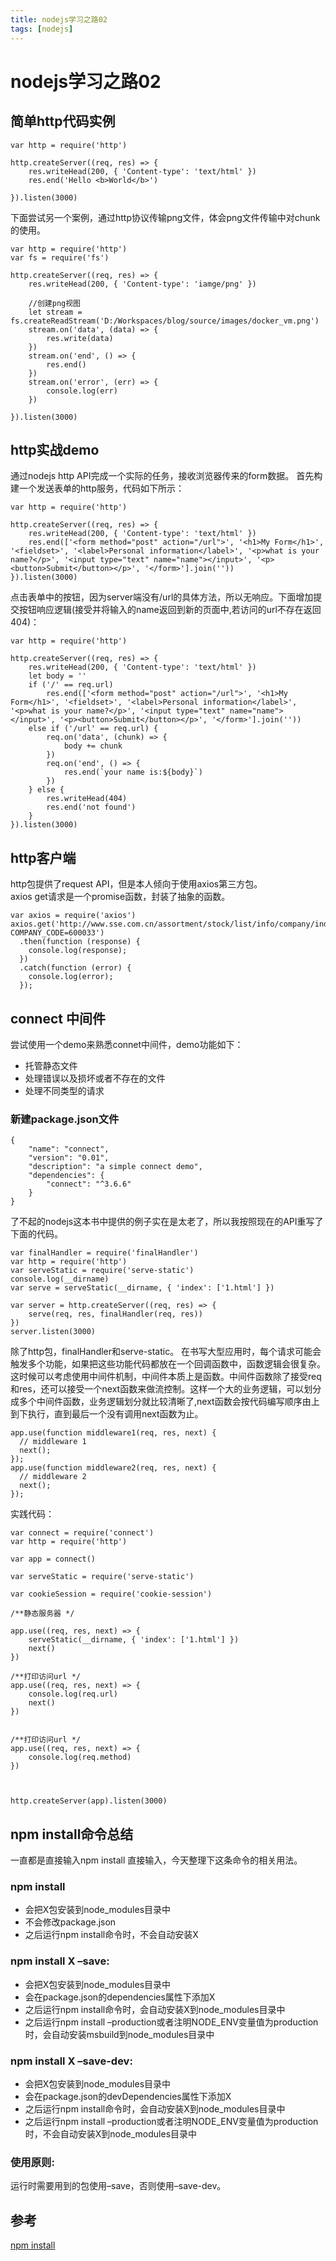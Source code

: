 ```yaml
---
title: nodejs学习之路02
tags: [nodejs]
---
```

# nodejs学习之路02
## 简单http代码实例
```
var http = require('http')

http.createServer((req, res) => {
    res.writeHead(200, { 'Content-type': 'text/html' })
    res.end('Hello <b>World</b>')

}).listen(3000)
```

下面尝试另一个案例，通过http协议传输png文件，体会png文件传输中对chunk的使用。
```
var http = require('http')
var fs = require('fs')

http.createServer((req, res) => {
    res.writeHead(200, { 'Content-type': 'iamge/png' })

    //创建png视图
    let stream = fs.createReadStream('D:/Workspaces/blog/source/images/docker_vm.png')
    stream.on('data', (data) => {
        res.write(data)
    })
    stream.on('end', () => {
        res.end()
    })
    stream.on('error', (err) => {
        console.log(err)
    })

}).listen(3000)
```
## http实战demo
通过nodejs http API完成一个实际的任务，接收浏览器传来的form数据。
首先构建一个发送表单的http服务，代码如下所示：
```
var http = require('http')

http.createServer((req, res) => {
    res.writeHead(200, { 'Content-type': 'text/html' })
    res.end(['<form method="post" action="/url">', '<h1>My Form</h1>', '<fieldset>', '<label>Personal information</label>', '<p>what is your name?</p>', '<input type="text" name="name"></input>', '<p><button>Submit</button></p>', '</form>'].join(''))
}).listen(3000)
```
点击表单中的按钮，因为server端没有/url的具体方法，所以无响应。下面增加提交按钮响应逻辑(接受并将输入的name返回到新的页面中,若访问的url不存在返回404)：
```
var http = require('http')

http.createServer((req, res) => {
    res.writeHead(200, { 'Content-type': 'text/html' })
    let body = ''
    if ('/' == req.url)
        res.end(['<form method="post" action="/url">', '<h1>My Form</h1>', '<fieldset>', '<label>Personal information</label>', '<p>what is your name?</p>', '<input type="text" name="name"></input>', '<p><button>Submit</button></p>', '</form>'].join(''))
    else if ('/url' == req.url) {
        req.on('data', (chunk) => {
            body += chunk
        })
        req.on('end', () => {
            res.end(`your name is:${body}`)
        })
    } else {
        res.writeHead(404)
        res.end('not found')
    }
}).listen(3000)
```
## http客户端
http包提供了request API，但是本人倾向于使用axios第三方包。  
axios get请求是一个promise函数，封装了抽象的函数。
```
var axios = require('axios')
axios.get('http://www.sse.com.cn/assortment/stock/list/info/company/index.shtml?COMPANY_CODE=600033')
  .then(function (response) {
    console.log(response);
  })
  .catch(function (error) {
    console.log(error);
  });
```

## connect 中间件
尝试使用一个demo来熟悉connet中间件，demo功能如下：
- 托管静态文件
- 处理错误以及损坏或者不存在的文件
- 处理不同类型的请求
### 新建package.json文件
```
{
    "name": "connect",
    "version": "0.01",
    "description": "a simple connect demo",
    "dependencies": {
        "connect": "^3.6.6"
    }
}

```
了不起的nodejs这本书中提供的例子实在是太老了，所以我按照现在的API重写了下面的代码。
```
var finalHandler = require('finalHandler')
var http = require('http')
var serveStatic = require('serve-static')
console.log(__dirname)
var serve = serveStatic(__dirname, { 'index': ['1.html'] })

var server = http.createServer((req, res) => {
    serve(req, res, finalHandler(req, res))
})
server.listen(3000)
```
除了http包，finalHandler和serve-static。
在书写大型应用时，每个请求可能会触发多个功能，如果把这些功能代码都放在一个回调函数中，函数逻辑会很复杂。这时候可以考虑使用中间件机制，中间件本质上是函数。中间件函数除了接受req和res，还可以接受一个next函数来做流控制。这样一个大的业务逻辑，可以划分成多个中间件函数，业务逻辑划分就比较清晰了,next函数会按代码编写顺序由上到下执行，直到最后一个没有调用next函数为止。
```
app.use(function middleware1(req, res, next) {
  // middleware 1
  next();
});
app.use(function middleware2(req, res, next) {
  // middleware 2
  next();
});
```
实践代码：
```
var connect = require('connect')
var http = require('http')

var app = connect()

var serveStatic = require('serve-static')

var cookieSession = require('cookie-session')

/**静态服务器 */

app.use((req, res, next) => {
    serveStatic(__dirname, { 'index': ['1.html'] })
    next()
})

/**打印访问url */
app.use((req, res, next) => {
    console.log(req.url)
    next()
})


/**打印访问url */
app.use((req, res, next) => {
    console.log(req.method)
})



http.createServer(app).listen(3000)
```














## npm install命令总结
一直都是直接输入npm install 直接输入，今天整理下这条命令的相关用法。
### npm install
- 会把X包安装到node_modules目录中
- 不会修改package.json
- 之后运行npm install命令时，不会自动安装X
### npm install X –save:
- 会把X包安装到node_modules目录中
- 会在package.json的dependencies属性下添加X
- 之后运行npm install命令时，会自动安装X到node_modules目录中   
- 之后运行npm install  –production或者注明NODE_ENV变量值为production时，会自动安装msbuild到node_modules目录中

### npm install X –save-dev:
- 会把X包安装到node_modules目录中
- 会在package.json的devDependencies属性下添加X
- 之后运行npm install命令时，会自动安装X到node_modules目录中
- 之后运行npm install –production或者注明NODE_ENV变量值为production时，不会自动安装X到node_modules目录中

### 使用原则:
运行时需要用到的包使用–save，否则使用–save-dev。


## 参考
[npm install](https://blog.csdn.net/qq_30378229/article/details/78463930)














